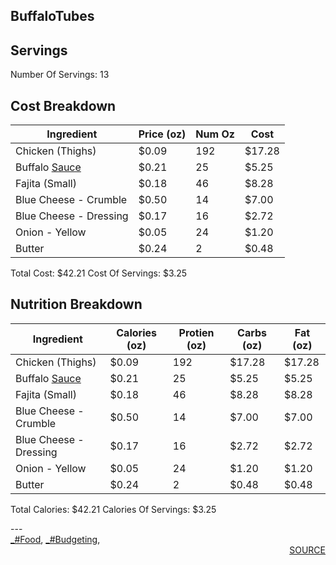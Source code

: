 ## BuffaloTubes
## Servings
Number Of Servings: 13
## Cost Breakdown
| Ingredient | Price (oz) | Num Oz | Cost |
| ------------ | ------------ | ------------ | ------------ |
| Chicken  (Thighs) | $0.09 | 192 | $17.28 |
| Buffalo <a href='Sauce.html'>Sauce</a> | $0.21 | 25 | $5.25 |
| Fajita (Small) | $0.18 | 46 | $8.28 |
| Blue Cheese - Crumble | $0.50 | 14 | $7.00 |
| Blue Cheese - Dressing | $0.17 | 16 | $2.72 |
| Onion - Yellow | $0.05 | 24 | $1.20 |
| Butter | $0.24 | 2 | $0.48 |

Total Cost: $42.21
Cost Of Servings: $3.25
## Nutrition Breakdown
| Ingredient | Calories (oz) | Protien (oz) | Carbs (oz) | Fat (oz) |
| ------------ | ------------ | ------------ | ------------ | ------------ |
| Chicken  (Thighs) | $0.09 | 192 | $17.28 | $17.28 |
| Buffalo <a href='Sauce.html'>Sauce</a> | $0.21 | 25 | $5.25 | $5.25 |
| Fajita (Small) | $0.18 | 46 | $8.28 | $8.28 |
| Blue Cheese - Crumble | $0.50 | 14 | $7.00 | $7.00 |
| Blue Cheese - Dressing | $0.17 | 16 | $2.72 | $2.72 |
| Onion - Yellow | $0.05 | 24 | $1.20 | $1.20 |
| Butter | $0.24 | 2 | $0.48 | $0.48 |

Total Calories: $42.21
Calories Of Servings: $3.25
<div style='page-break-after: always;'></div>
---
<div style='page-break-after: always;'></div>
<a href='_tag-Food.html'>_#Food</a>, <a href='_tag-Budgeting.html'>_#Budgeting</a>, 
<div style='text-align: right'>
<a href='https://docs.google.com/spreadsheets/d/e/2PACX-1vSAyak9YlStJt0W2QiXNHVF8FODXyzkGh0HTz9XkhPPqGQ7IycIP1MG9gofJCHmb8c_vAcLKiqcYQXQ/pub?output=xlsx'>SOURCE</a>
</div>
